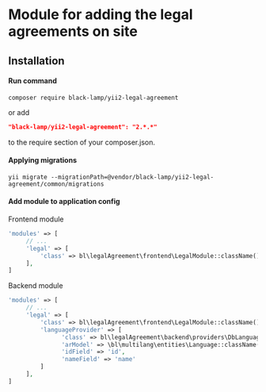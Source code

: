 Module for adding the legal agreements on site
==============================================
Installation
------------
#### Run command
```
composer require black-lamp/yii2-legal-agreement
```
or add
```json
"black-lamp/yii2-legal-agreement": "2.*.*"
```
to the require section of your composer.json.
#### Applying migrations
```
yii migrate --migrationPath=@vendor/black-lamp/yii2-legal-agreement/common/migrations
```
#### Add module to application config
Frontend module
```php
'modules' => [
     // ...
     'legal' => [
         'class' => bl\legalAgreement\frontend\LegalModule::className(),
     ],
]
```
Backend module
```php
'modules' => [
     // ...
     'legal' => [
         'class' => bl\legalAgreement\frontend\LegalModule::className(),
         'languageProvider' => [
               'class' => bl\legalAgreement\backend\providers\DbLanguageProvider::className(),
               'arModel' => \bl\multilang\entities\Language::className(),
               'idField' => 'id',
               'nameField' => 'name'
         ]
     ],
]
```
